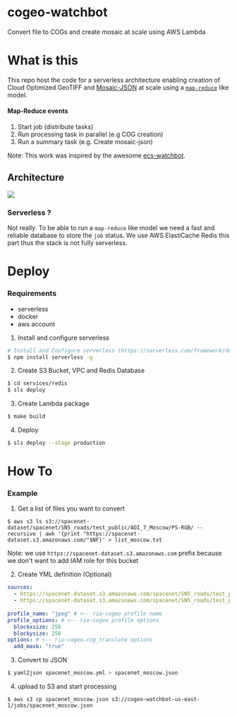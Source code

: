 # cogeo-watchbot

Convert file to COGs and create mosaic at scale using AWS Lambda

# What is this

This repo host the code for a serverless architecture enabling creation of Cloud Optimized GeoTIFF and [Mosaic-JSON](https://github.com/developmentseed/mosaicjson-spec) at scale using a [`map-reduce`](https://en.wikipedia.org/wiki/MapReduce) like model.

#### Map-Reduce events

1. Start job (distribute tasks)
2. Run processing task in parallel (e.g COG creation)
3. Run a summary task (e.g. Create mosaic-json)


Note: This work was inspired by the awesome [ecs-watchbot](https://github.com/mapbox/ecs-watchbot).


## Architecture

![](https://user-images.githubusercontent.com/10407788/64704939-18961400-d47d-11e9-9a67-ae6bbbdfa7cd.png)

### Serverless ? 

Not really. To be able to run a `map-reduce` like model we need a fast and reliable database to store the `job` status.
We use AWS ElastiCache Redis this part thus the stack is not fully serverless.


# Deploy

### Requirements
- serverless
- docker
- aws account


1. Install and configure serverless
```bash
# Install and Configure serverless (https://serverless.com/framework/docs/providers/aws/guide/credentials/)
$ npm install serverless -g 
```


2. Create S3 Bucket, VPC and Redis Database

```bash
$ cd services/redis
$ sls deploy
```

3. Create Lambda package

```bash
$ make build
```

4. Deploy

```bash
$ sls deploy --stage production
```


# How To


### Example

1. Get a list of files you want to convert
```$
$ aws s3 ls s3://spacenet-dataset/spacenet/SN5_roads/test_public/AOI_7_Moscow/PS-RGB/ --recursive | awk '{print "https://spacenet-dataset.s3.amazonaws.com/"$NF}' > list_moscow.txt
```
Note: we use `https://spacenet-dataset.s3.amazonaws.com` prefix because we don't want to add IAM role for this bucket


2. Create YML definition (Optional)

```yaml
sources:
  - https://spacenet-dataset.s3.amazonaws.com/spacenet/SN5_roads/test_public/AOI_7_Moscow/PS-RGB/SN5_roads_test_public_AOI_7_Moscow_PS-RGB_chip0.tif
  - https://spacenet-dataset.s3.amazonaws.com/spacenet/SN5_roads/test_public/AOI_7_Moscow/PS-RGB/SN5_roads_test_public_AOI_7_Moscow_PS-RGB_chip1.tif
  ...
profile_name: "jpeg" # <-- rio-cogeo profile name
profile_options: # <-- rio-cogeo profile options
  blockxsize: 256
  blockysize: 256
options: # <-- rio-cogeo.cog_translate options
  add_mask: "true"
```

3. Convert to JSON

```bash
$ yaml2json spacenet_moscow.yml > spacenet_moscow.json
```

4. upload to S3 and start processing

```
$ aws s3 cp spacenet_moscow.json s3://cogeo-watchbot-us-east-1/jobs/spacenet_moscow.json
```
